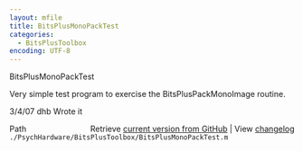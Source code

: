 ```yaml
---
layout: mfile
title: BitsPlusMonoPackTest
categories:
  - BitsPlusToolbox
encoding: UTF-8
---
```


BitsPlusMonoPackTest  

Very simple test program to exercise the BitsPlusPackMonoImage routine.  

3/4/07  dhb  Wrote it  


<div class="code_header" style="text-align:right;">
  <span style="float:left;">Path&nbsp;&nbsp;</span> <span class="counter">Retrieve <a href=
  "https://raw.github.com/Psychtoolbox-3/Psychtoolbox-3/beta/./PsychHardware/BitsPlusToolbox/BitsPlusMonoPackTest.m">current version from GitHub</a> | View <a href=
  "https://github.com/Psychtoolbox-3/Psychtoolbox-3/commits/beta/./PsychHardware/BitsPlusToolbox/BitsPlusMonoPackTest.m">changelog</a></span>
</div>
<div class="code">
  <code>./PsychHardware/BitsPlusToolbox/BitsPlusMonoPackTest.m</code>
</div>

